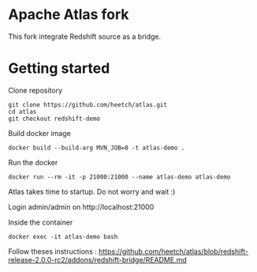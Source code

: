 <!---Licensed to the Apache Software Foundation (ASF) under one
or more contributor license agreements.  See the NOTICE file
distributed with this work for additional information
regarding copyright ownership.  The ASF licenses this file
to you under the Apache License, Version 2.0 (the
"License"); you may not use this file except in compliance
with the License.  You may obtain a copy of the License at

    http://www.apache.org/licenses/LICENSE-2.0
    
Unless required by applicable law or agreed to in writing, software
distributed under the License is distributed on an "AS IS" BASIS,
WITHOUT WARRANTIES OR CONDITIONS OF ANY KIND, either express or implied.
See the License for the specific language governing permissions and
limitations under the License.
-->

# Apache Atlas fork

This fork integrate Redshift source as a bridge.

# Getting started

Clone repository

```
git clone https://github.com/heetch/atlas.git
cd atlas
git checkout redshift-demo
```

Build docker image
```
docker build --build-arg MVN_JOB=8 -t atlas-demo .
```

Run the docker

```
docker run --rm -it -p 21000:21000 --name atlas-demo atlas-demo
```

Atlas takes time to startup. Do not worry and wait :)

Login admin/admin on http://localhost:21000

Inside the container
```
docker exec -it atlas-demo bash
```

Follow theses instructions :
https://github.com/heetch/atlas/blob/redshift-release-2.0.0-rc2/addons/redshift-bridge/README.md
